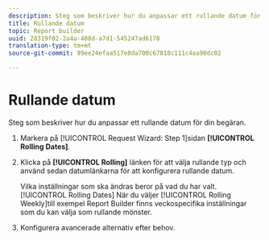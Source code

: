 ```yaml
---
description: Steg som beskriver hur du anpassar ett rullande datum för din begäran.
title: Rullande datum
topic: Report builder
uuid: 28319f02-2a4a-408d-a7d1-545247ad6178
translation-type: tm+mt
source-git-commit: 99ee24efaa517e8da700c67818c111c4aa90dc02

---
```



# Rullande datum

Steg som beskriver hur du anpassar ett rullande datum för din begäran.

1. Markera på [!UICONTROL Request Wizard: Step 1]sidan **[!UICONTROL Rolling Dates]**.
1. Klicka på **[!UICONTROL Rolling]** länken för att välja rullande typ och använd sedan datumlänkarna för att konfigurera rullande datum.

   Vilka inställningar som ska ändras beror på vad du har valt. [!UICONTROL Rolling Dates] När du väljer [!UICONTROL Rolling Weekly]till exempel Report Builder finns veckospecifika inställningar som du kan välja som rullande mönster.

1. Konfigurera avancerade alternativ efter behov.
